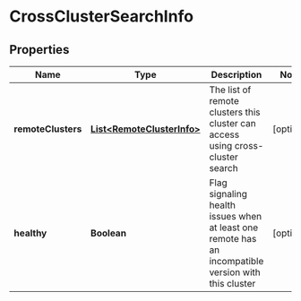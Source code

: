 # CrossClusterSearchInfo

## Properties
Name | Type | Description | Notes
------------ | ------------- | ------------- | -------------
**remoteClusters** | [**List&lt;RemoteClusterInfo&gt;**](RemoteClusterInfo.md) | The list of remote clusters this cluster can access using cross-cluster search |  [optional]
**healthy** | **Boolean** | Flag signaling health issues when at least one remote has an incompatible version with this cluster |  [optional]
